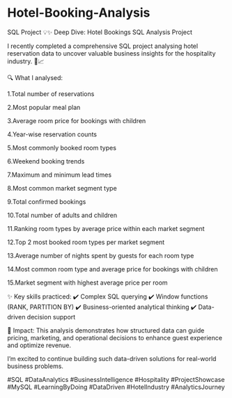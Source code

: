 # Hotel-Booking-Analysis
SQL Project
💡✨ Deep Dive: Hotel Bookings SQL Analysis Project

I recently completed a comprehensive SQL project analysing hotel reservation data to uncover valuable business insights for the hospitality industry. 🏨📈

🔍 What I analysed:

1.Total number of reservations

2.Most popular meal plan

3.Average room price for bookings with children

4.Year-wise reservation counts

5.Most commonly booked room types

6.Weekend booking trends

7.Maximum and minimum lead times

8.Most common market segment type

9.Total confirmed bookings

10.Total number of adults and children

11.Ranking room types by average price within each market segment

12.Top 2 most booked room types per market segment

13.Average number of nights spent by guests for each room type

14.Most common room type and average price for bookings with children

15.Market segment with highest average price per room

✨ Key skills practiced:
✔️ Complex SQL querying
✔️ Window functions (RANK, PARTITION BY)
✔️ Business-oriented analytical thinking
✔️ Data-driven decision support

💭 Impact: This analysis demonstrates how structured data can guide pricing, marketing, and operational decisions to enhance guest experience and optimize revenue.

I’m excited to continue building such data-driven solutions for real-world business problems.

#SQL #DataAnalytics #BusinessIntelligence #Hospitality #ProjectShowcase #MySQL #LearningByDoing #DataDriven #HotelIndustry #AnalyticsJourney
